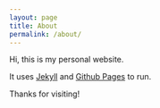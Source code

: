 ```yaml
---
layout: page
title: About
permalink: /about/
---
```


Hi, this is my personal website. 

It uses [Jekyll](https://github.com/jekyll/jekyll) and [Github Pages](https://pages.github.com/) to run.

Thanks for visiting!
